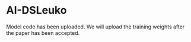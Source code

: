# AI-DSLeuko
Model code has been uploaded. We will upload the training weights after the paper has been accepted.

